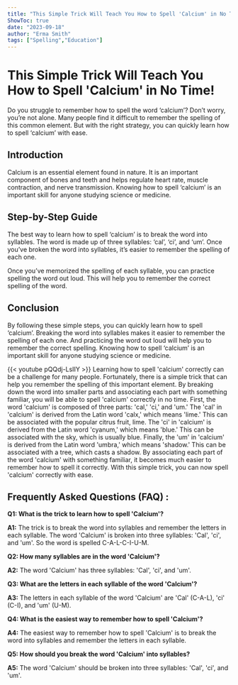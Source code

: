 ```yaml
---
title: "This Simple Trick Will Teach You How to Spell 'Calcium' in No Time!"
ShowToc: true 
date: "2023-09-18"
author: "Erma Smith" 
tags: ["Spelling","Education"]
---
```

# This Simple Trick Will Teach You How to Spell 'Calcium' in No Time!

Do you struggle to remember how to spell the word ‘calcium’? Don’t worry, you’re not alone. Many people find it difficult to remember the spelling of this common element. But with the right strategy, you can quickly learn how to spell ‘calcium’ with ease.

## Introduction

Calcium is an essential element found in nature. It is an important component of bones and teeth and helps regulate heart rate, muscle contraction, and nerve transmission. Knowing how to spell ‘calcium’ is an important skill for anyone studying science or medicine.

## Step-by-Step Guide

The best way to learn how to spell ‘calcium’ is to break the word into syllables. The word is made up of three syllables: ‘cal’, ‘ci’, and ‘um’. Once you’ve broken the word into syllables, it’s easier to remember the spelling of each one.

Once you’ve memorized the spelling of each syllable, you can practice spelling the word out loud. This will help you to remember the correct spelling of the word.

## Conclusion

By following these simple steps, you can quickly learn how to spell ‘calcium’. Breaking the word into syllables makes it easier to remember the spelling of each one. And practicing the word out loud will help you to remember the correct spelling. Knowing how to spell ‘calcium’ is an important skill for anyone studying science or medicine.

{{< youtube pQQdj-LsIIY >}} 
Learning how to spell 'calcium' correctly can be a challenge for many people. Fortunately, there is a simple trick that can help you remember the spelling of this important element. By breaking down the word into smaller parts and associating each part with something familiar, you will be able to spell 'calcium' correctly in no time. First, the word 'calcium' is composed of three parts: 'cal,' 'ci,' and 'um.' The 'cal' in 'calcium' is derived from the Latin word 'calx,' which means 'lime.' This can be associated with the popular citrus fruit, lime. The 'ci' in 'calcium' is derived from the Latin word 'cyanum,' which means 'blue.' This can be associated with the sky, which is usually blue. Finally, the 'um' in 'calcium' is derived from the Latin word 'umbra,' which means 'shadow.' This can be associated with a tree, which casts a shadow. By associating each part of the word 'calcium' with something familiar, it becomes much easier to remember how to spell it correctly. With this simple trick, you can now spell 'calcium' correctly with ease.

## Frequently Asked Questions (FAQ) :
**Q1: What is the trick to learn how to spell 'Calcium'?**

**A1:** The trick is to break the word into syllables and remember the letters in each syllable. The word 'Calcium' is broken into three syllables: 'Cal', 'ci', and 'um'. So the word is spelled C-A-L-C-I-U-M. 

**Q2: How many syllables are in the word 'Calcium'?**

**A2:** The word 'Calcium' has three syllables: 'Cal', 'ci', and 'um'. 

**Q3: What are the letters in each syllable of the word 'Calcium'?**

**A3:** The letters in each syllable of the word 'Calcium' are 'Cal' (C-A-L), 'ci' (C-I), and 'um' (U-M). 

**Q4: What is the easiest way to remember how to spell 'Calcium'?**

**A4:** The easiest way to remember how to spell 'Calcium' is to break the word into syllables and remember the letters in each syllable. 

**Q5: How should you break the word 'Calcium' into syllables?**

**A5:** The word 'Calcium' should be broken into three syllables: 'Cal', 'ci', and 'um'.






